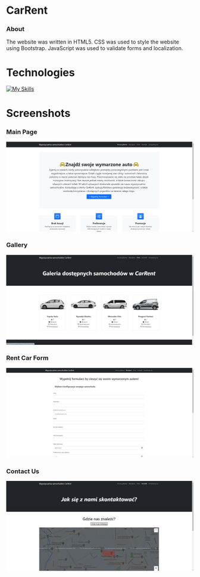 # CarRent
### About
The website was written in HTML5. CSS was used to style the website using Bootstrap. JavaScript was used to validate forms and localization.

# Technologies
[![My Skills](https://skillicons.dev/icons?i=html,css,bootstrap,js,ts,react)](https://skillicons.dev)

# Screenshots
### Main Page
<img src="images/efekty/MainPage.png" alt="Main Page">

### Gallery
<img src="images/efekty/Gallery.png" alt="Car Gallery">

### Rent Car Form
<img src="images/efekty/RentCarForm.png" alt="Rent Car Form">

### Contact Us
<img src="images/efekty/ContactUs.png" alt="Contact Page">
